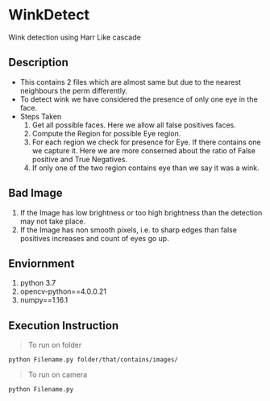 # WinkDetect
Wink detection using Harr Like cascade

## Description
* This contains 2 files which are almost same but due to the nearest neighbours the perm differently.
* To detect wink we have considered the presence of only one eye in the face.
* Steps Taken
  1. Get all possible faces. Here we allow all false positives faces.
  2. Compute the Region for possible Eye region.
  3. For each region we check for presence for Eye. If there contains one we capture it. Here we are more conserned about the ratio of False positive and True Negatives.
  4. If only one of the two region contains eye than we say it was a wink. 

## Bad Image
1. If the Image has low brightness or too high brightness than the detection may not take place.
2. If the Image has non smooth pixels, i.e. to sharp edges than false positives increases and count of eyes go up.


## Enviornment
1. python 3.7
2. opencv-python==4.0.0.21
3. numpy==1.16.1


## Execution Instruction
>To run on folder
```
python Filename.py folder/that/contains/images/
```
>To run on camera
```
python Filename.py
```



